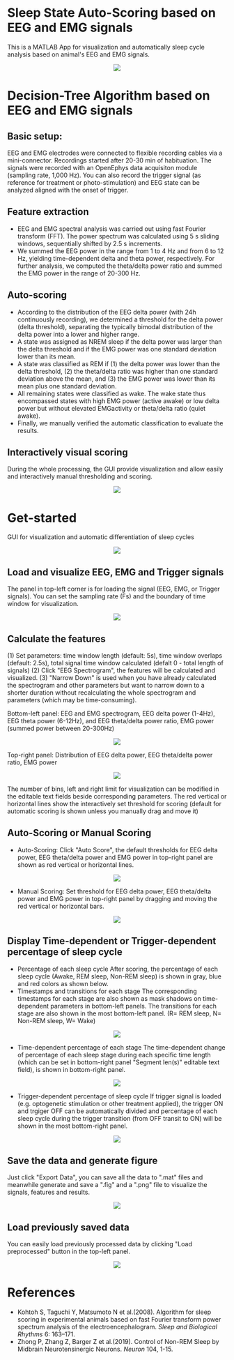 # Sleep State Auto-Scoring based on EEG and EMG signals
This is a MATLAB App for visualization and automatically sleep cycle analysis based on animal's EEG and EMG signals.
<p align="center">
  <img src="https://li-shen-amy.github.io/profile/images/projects/sleep_eeg.jpg" />
</p>

# Decision-Tree Algorithm based on EEG and EMG signals
## Basic setup:
EEG and EMG electrodes were connected to flexible recording cables via a mini-connector. Recordings started after 20-30 min of habituation. The signals were recorded with an OpenEphys data acquisiton module (sampling rate, 1,000 Hz). You can also record the trigger signal (as reference for treatment or photo-stimulation) and EEG state can be analyzed aligned with the onset of trigger.
## Feature extraction
- EEG and EMG spectral analysis was carried out using fast Fourier transform (FFT). The power spectrum was calculated using 5 s sliding windows, sequentially shifted by 2.5 s increments. 
- We summed the EEG power in the range from 1 to 4 Hz and from 6 to 12 Hz, yielding time-dependent delta and theta power, respectively. For further analysis, we computed the theta/delta power ratio and summed the EMG power in the range of 20-300 Hz. 
## Auto-scoring
- According to the distribution of the EEG delta power (with 24h continuously recording), we determined a threshold for the delta power (delta threshold), separating the typically bimodal distribution of the delta power into a lower and higher range.
- A state was assigned as NREM sleep if the delta power was larger than the delta threshold and if the EMG power was one standard deviation lower than its mean. 
- A state was classified as REM if (1) the delta power was lower than the delta threshold, (2) the theta/delta ratio was higher than one standard
deviation above the mean, and (3) the EMG power was lower than its mean plus one standard deviation. 
- All remaining states were classified as wake. The wake state thus encompassed states with high EMG power (active awake) or low delta power but without elevated EMGactivity or theta/delta ratio (quiet awake). 
- Finally, we manually verified the automatic classification to evaluate the results.
## Interactively visual scoring
During the whole processing, the GUI provide visualization and allow easily and interactively manual thresholding and scoring.
<p align="center">
  <img src="https://li-shen-amy.github.io/profile/images/projects/sleep_decision_tree.png" />
</p>

# Get-started
GUI for visualization and automatic differentiation of sleep cycles
<p align="center">
  <img src="https://li-shen-amy.github.io/profile/images/projects/sleep_gui.png" />
</p>

## Load and visualize EEG, EMG and Trigger signals
The panel in top-left corner is for loading the signal (EEG, EMG, or Trigger signals). You can set the sampling rate (Fs) and the boundary of time window for visualization.
<p align="center">
  <img src="https://li-shen-amy.github.io/profile/images/projects/sleep_gui_load_data.png" />
</p>

## Calculate the features
(1) Set parameters: time window length (default: 5s), time window overlaps (default: 2.5s), total signal time window calculated (defalt 0 - total length  of signals)
(2) Click "EEG Spectrogram", the features will be calculated and visualized.
(3) "Narrow Down" is used when you have already calculated the spectrogram and other parameters but want to narrow down to a shorter duration without recalculating the whole spectrogram and parameters (which may be time-consuming).

Bottom-left panel: EEG and EMG spectrogram, EEG delta power (1-4Hz), EEG theta power (6-12Hz), and EEG theta/delta power ratio, EMG power (summed power between 20-300Hz)
<p align="center">
  <img src="https://li-shen-amy.github.io/profile/images/projects/sleep_gui_features1.png" />
</p>

Top-right panel: Distribution of EEG delta power, EEG theta/delta power ratio, EMG power
<p align="center">
  <img src="https://li-shen-amy.github.io/profile/images/projects/sleep_gui_features2.png" />
</p>
The number of bins, left and right limit for visualization can be modified in the editable text fields beside corresponding parameters.
The red vertical or horizontal lines show the interactively set threshold for scoring (default for automatic scoring is shown unless you manually drag and move it)

## Auto-Scoring or Manual Scoring
- Auto-Scoring: Click "Auto Score", the default thresholds for EEG delta power, EEG theta/delta power and EMG power in top-right panel are shown as red vertical or horizontal lines.
<p align="center">
  <img src="https://li-shen-amy.github.io/profile/images/projects/sleep_gui_features1_scoring.jpg" />
</p>

- Manual Scoring: Set threshold for EEG delta power, EEG theta/delta power and EMG power in top-right panel by dragging and moving the red vertical or horizontal bars.
<p align="center">
  <img src="https://li-shen-amy.github.io/profile/images/projects/sleep_gui_features1_threshold.jpg" />
</p>

## Display Time-dependent or Trigger-dependent percentage of sleep cycle
- Percentage of each sleep cycle
After scoring, the percentage of each sleep cycle (Awake, REM sleep, Non-REM sleep) is shown in gray, blue and red colors as shown below.
- Timestamps and transitions for each stage
The corresponding timestamps for each stage are also shown as mask shadows on time-dependent parameters in bottom-left panels.
The transitions for each stage are also shown in the most bottom-left panel. (R= REM sleep, N= Non-REM sleep, W= Wake)
<p align="center">
  <img src="https://li-shen-amy.github.io/profile/images/projects/sleep_gui_timestamps.png" />
</p>

- Time-dependent percentage of each stage
The time-dependent change of percentage of each sleep stage during each specific time length (which can be set in bottom-right panel "Segment len(s)" editable text field), is shown in bottom-right panel.
<p align="center">
  <img src="https://li-shen-amy.github.io/profile/images/projects/sleep_gui_timepercent.png" />
</p>

- Trigger-dependent percentage of sleep cycle
If trigger signal is loaded (e.g. optogenetic stimulation or other treatment applied), the trigger ON and trgiger OFF can be automatically divided and percentage of each sleep cycle during the trigger transition (from OFF transit to ON) will be shown in the most bottom-right panel.
<p align="center">
  <img src="https://li-shen-amy.github.io/profile/images/projects/sleep_gui_trigger.png" />
</p>

## Save the data and generate figure
Just click "Export Data", you can save all the data to ".mat" files and meanwhile generate and save a ".fig" and a ".png" file to visualize the signals, features and results.
<p align="center">
  <img src="https://li-shen-amy.github.io/profile/images/projects/sleep_gui_save.jpg" />
</p>

## Load previously saved data
You can easily load previously processed data by clicking "Load preprocessed" button in the top-left panel.
<p align="center">
  <img src="https://li-shen-amy.github.io/profile/images/projects/sleep_gui_load.jpg" />
</p>

# References
- Kohtoh S, Taguchi Y, Matsumoto N et al.(2008). Algorithm for sleep scoring in experimental animals based on fast Fourier transform power spectrum analysis of the electroencephalogram. _Sleep and Biological Rhythms_ 6: 163–171. 
- Zhong P, Zhang Z, Barger Z et al.(2019). Control of Non-REM Sleep by Midbrain Neurotensinergic Neurons. _Neuron_ 104, 1-15. 
